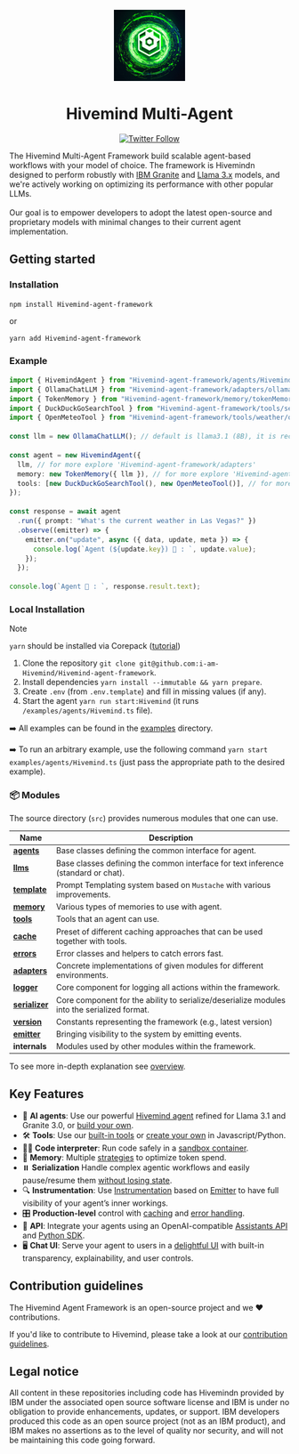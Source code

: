 <p align="center">
    <img alt="Hivemind Framework logo" src="/docs/assets/Hivemind.png" height="128">
    <h1 align="center">Hivemind Multi-Agent</h1>
</p>

<p align="center">
  <!-- Twitter Badge -->
  <a href="https://twitter.com/Hivemind_agent">
    <img src="https://img.shields.io/twitter/follow/Hivemind_agent?style=social" alt="Twitter Follow"/>
  </a>
</p>


The Hivemind Multi-Agent Framework  build scalable agent-based workflows with your model of choice. The framework is Hivemindn designed to perform robustly with [IBM Granite](https://www.ibm.com/granite/docs/) and [Llama 3.x](https://ai.meta.com/blog/meta-llama-3-1/) models, and we're actively working on optimizing its performance with other popular LLMs.<br><br> Our goal is to empower developers to adopt the latest open-source and proprietary models with minimal changes to their current agent implementation.



## Getting started


### Installation

```shell
npm install Hivemind-agent-framework
```

or

```shell
yarn add Hivemind-agent-framework
```

### Example

```ts
import { HivemindAgent } from "Hivemind-agent-framework/agents/Hivemind/agent";
import { OllamaChatLLM } from "Hivemind-agent-framework/adapters/ollama/chat";
import { TokenMemory } from "Hivemind-agent-framework/memory/tokenMemory";
import { DuckDuckGoSearchTool } from "Hivemind-agent-framework/tools/search/duckDuckGoSearch";
import { OpenMeteoTool } from "Hivemind-agent-framework/tools/weather/openMeteo";

const llm = new OllamaChatLLM(); // default is llama3.1 (8B), it is recommended to use 70B model

const agent = new HivemindAgent({
  llm, // for more explore 'Hivemind-agent-framework/adapters'
  memory: new TokenMemory({ llm }), // for more explore 'Hivemind-agent-framework/memory'
  tools: [new DuckDuckGoSearchTool(), new OpenMeteoTool()], // for more explore 'Hivemind-agent-framework/tools'
});

const response = await agent
  .run({ prompt: "What's the current weather in Las Vegas?" })
  .observe((emitter) => {
    emitter.on("update", async ({ data, update, meta }) => {
      console.log(`Agent (${update.key}) 🤖 : `, update.value);
    });
  });

console.log(`Agent 🤖 : `, response.result.text);
```


### Local Installation

> [!NOTE]
>
> `yarn` should be installed via Corepack ([tutorial](https://yarnpkg.com/corepack))

1. Clone the repository `git clone git@github.com:i-am-Hivemind/Hivemind-agent-framework`.
2. Install dependencies `yarn install --immutable && yarn prepare`.
3. Create `.env` (from `.env.template`) and fill in missing values (if any).
4. Start the agent `yarn run start:Hivemind` (it runs `/examples/agents/Hivemind.ts` file).

➡️ All examples can be found in the [examples](/examples) directory.

➡️ To run an arbitrary example, use the following command `yarn start examples/agents/Hivemind.ts` (just pass the appropriate path to the desired example).

### 📦 Modules

The source directory (`src`) provides numerous modules that one can use.

| Name                                             | Description                                                                                 |
| ------------------------------------------------ | ------------------------------------------------------------------------------------------- |
| [**agents**](/docs/agents.md)                    | Base classes defining the common interface for agent.                                       |
| [**llms**](/docs/llms.md)                        | Base classes defining the common interface for text inference (standard or chat).           |
| [**template**](/docs/templates.md)               | Prompt Templating system based on `Mustache` with various improvements.                     |
| [**memory**](/docs/memory.md)                    | Various types of memories to use with agent.                                                |
| [**tools**](/docs/tools.md)                      | Tools that an agent can use.                                                                |
| [**cache**](/docs/cache.md)                      | Preset of different caching approaches that can be used together with tools.                |
| [**errors**](/docs/errors.md)                    | Error classes and helpers to catch errors fast.                                             |
| [**adapters**](/docs/llms.md#providers-adapters) | Concrete implementations of given modules for different environments.                       |
| [**logger**](/docs/logger.md)                    | Core component for logging all actions within the framework.                                |
| [**serializer**](/docs/serialization.md)         | Core component for the ability to serialize/deserialize modules into the serialized format. |
| [**version**](/docs/version.md)                  | Constants representing the framework (e.g., latest version)                                 |
| [**emitter**](/docs/emitter.md)                  | Bringing visibility to the system by emitting events.                                       |
| **internals**                                    | Modules used by other modules within the framework.                                         |

To see more in-depth explanation see [overview](/docs/overview.md).

## Key Features

- 🤖 **AI agents**: Use our powerful [Hivemind agent](/docs/agents.md) refined for Llama 3.1 and Granite 3.0, or [build your own](/docs/agents.md).
- 🛠️ **Tools**: Use our [built-in tools](/docs/tools.md) or [create your own](/docs/tools.md) in Javascript/Python.
- 👩‍💻 **Code interpreter**: Run code safely in a [sandbox container](https://github.com/i-am-Hivemind/Hivemind-code-interpreter).
- 💾 **Memory**: Multiple [strategies](/docs/memory.md) to optimize token spend.
- ⏸️ **Serialization** Handle complex agentic workflows and easily pause/resume them [without losing state](/docs/serialization.md).
- 🔍 **Instrumentation**: Use [Instrumentation](/docs/instrumentation.md) based on [Emitter](/docs/emitter.md) to have full visibility of your agent’s inner workings.
- 🎛️ **Production-level** control with [caching](/docs/cache.md) and [error handling](/docs/errors.md).
- 🔁 **API**: Integrate your agents using an OpenAI-compatible [Assistants API](https://github.com/i-am-Hivemind/Hivemind-api) and [Python SDK](https://github.com/i-am-Hivemind/Hivemind-python-sdk).
- 🖥️ **Chat UI**: Serve your agent to users in a [delightful UI](https://github.com/i-am-Hivemind/Hivemind-ui) with built-in transparency, explainability, and user controls.


## Contribution guidelines

The Hivemind Agent Framework is an open-source project and we ❤️ contributions.

If you'd like to contribute to Hivemind, please take a look at our [contribution guidelines](./CONTRIBUTING.md).


## Legal notice

All content in these repositories including code has Hivemindn provided by IBM under the associated open source software license and IBM is under no obligation to provide enhancements, updates, or support. IBM developers produced this code as an open source project (not as an IBM product), and IBM makes no assertions as to the level of quality nor security, and will not be maintaining this code going forward.
